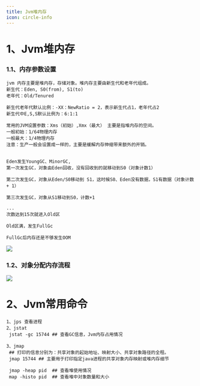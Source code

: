 ```yaml
---
title: Jvm堆内存
icon: circle-info
---
```



# 1、Jvm堆内存


### 1.1、内存参数设置
```text
jvm 内存主要是堆内存，存储对象。堆内存主要由新生代和老年代组成。
新生代：Eden, S0(from), S1(to)
老年代：Old/Tenured

新生代老年代默认比例：-XX：NewRatio = 2，表示新生代占1，老年代占2
新生代中E,S,S默认比例为：6:1:1

常用的JVM设置参数：Xms（初始）,Xmx（最大） 主要是指堆内存的空间。
一般初始：1/64物理内存
一般最大：1/4物理内存
注意：生产一般会设置成一样的，主要是缓解内存伸缩带来额外的开销。


Eden发生YoungGC、MinorGC,
第一次发生GC，对象由Eden回收，没有回收到的就移动到S0（对象计数1）

第二次发生GC，对象从Eden/S0移动到 S1，这时候S0、Eden没有数据，S1有数据（对象计数 + 1）

第三次发生GC，对象从S1移动到S0，计数+1

...
次数达到15次就进入Old区

Old区满，发生FullGc

FullGc后内存还是不够发生OOM
```
![](https://wqknowledge.oss-cn-shenzhen.aliyuncs.com/java/jvmesso.jpg)


### 1.2、对象分配内存流程

![](https://wqknowledge.oss-cn-shenzhen.aliyuncs.com/java/jvm%E6%B5%81%E7%A8%8B%E5%9B%BE.jpg)


# 2、Jvm常用命令
```shell
1、jps 查看进程
2、jstat
 jstat -gc 15744 ## 查看GC信息，Jvm内存占用情况

3、jmap
 ## 打印的信息分别为：共享对象的起始地址、映射大小、共享对象路径的全程。
 jmap 15744 ## 主要用于打印指定java进程的共享对象内存映射或堆内存细节 
 
 jmap -heap pid  ## 查看堆使用情况
 map -histo pid  ## 查看堆中对象数量和大小
 
```


